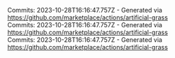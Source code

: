 Commits: 2023-10-28T16:16:47.757Z - Generated via https://github.com/marketplace/actions/artificial-grass
<br>
Commits: 2023-10-28T16:16:47.757Z - Generated via https://github.com/marketplace/actions/artificial-grass
<br>
Commits: 2023-10-28T16:16:47.757Z - Generated via https://github.com/marketplace/actions/artificial-grass
<br>
